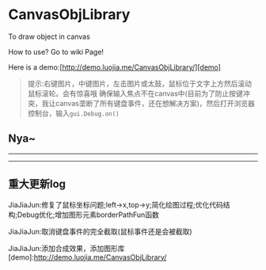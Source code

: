 CanvasObjLibrary
================

To draw object in canvas

How to use? Go to wiki Page!

Here is a demo:[http://demo.luojia.me/CanvasObjLibrary/][demo]
> 提示:右键图片，中键图片，左击图片或太鼓，鼠标位于文字上方然后滚动鼠标滚轮。会有惊喜哦
> 确保输入焦点不在canvas中(目前为了防止按键冲突，我让canvas垄断了所有键盘事件，还在想解决方案)，然后打开浏览器控制台，输入`gui.Debug.on()`


Nya~
------------------------

------------------------


------------------------
重大更新log
------------------------
JiaJiaJun:修复了鼠标坐标问题;left->x,top->y;简化绘图过程;优化代码结构;Debug优化;增加图形元素borderPathFun函数

JiaJiaJun:取消键盘事件的完全截取(鼠标事件还是会被截取)

JiaJiaJun:添加合成效果，添加图形库
[demo]:http://demo.luojia.me/CanvasObjLibrary/